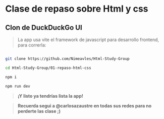 # **Clase de repaso sobre Html y css**

## Clon de DuckDuckGo UI

> La app usa vite el framework de javascript para desarrollo frontend, para correrla:
```bash

git clone https://github.com/Nimeavles/Html-Study-Group

cd Html-Study-Group/01-repaso-html-css

npm i

npm run dev

```

> **¡Y listo ya tendrías lista la app!**

> **Recuerda segui a @carlosazaustre en todas sus redes para no perderte las clase ;)**